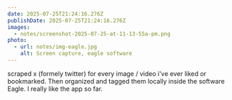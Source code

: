 ```yaml
---
date: 2025-07-25T21:24:16.276Z
publishDate: 2025-07-25T21:24:16.276Z
images:
  - notes/screenshot-2025-07-25-at-11-13-55a-pm.png
photo:
  - url: notes/img-eagle.jpg
    alt: Screen capture, eagle software
---
```


scraped x (formely twitter) for every image / video i've ever liked or bookmarked. Then organized and tagged them locally inside the software Eagle. I really like the app so far. 
